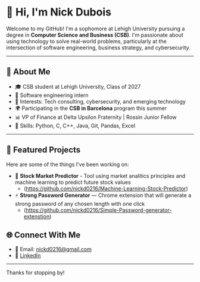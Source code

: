 # 👋 Hi, I'm Nick Dubois

Welcome to my GitHub! I'm a sophomore at Lehigh University pursuing a degree in **Computer Science and Business (CSB)**. I'm passionate about using technology to solve real-world problems, particularly at the intersection of software engineering, business strategy, and cybersecurity.

---

## 🚀 About Me

- 🎓 CSB student at Lehigh University, Class of 2027
- 💼 Software engineering intern
- 🧠 Interests: Tech consulting, cybersecurity, and emerging technology
- 🌍 Participating in the **CSB in Barcelona** program this summer
- 📊 VP of Finance at Delta Upsilon Fraternity | Rossin Junior Fellow
- 🧰 Skills: Python, C, C++, Java, Git, Pandas, Excel

---

## 📂 Featured Projects

Here are some of the things I’ve been working on:

- 🔐 **Stock Market Predictor** - Tool using market analitics principles and machine learning to predict future stock values
    - (https://github.com/nickd0216/Machine-Learning-Stock-Predictor)
- ⚡ **Strong Password Generator** — Chrome extension that will generate a strong password of any chosen length with one click
    - (https://github.com/nickd0216/Simple-Password-generator-extenstion)
  
## 🌐 Connect With Me

- 📧 Email: [nickd0216@gmail.com](mailto:nickd0216@gmail.com)
- 💼 [LinkedIn](linkedin.com/in/nickjdubois)

---

Thanks for stopping by!
